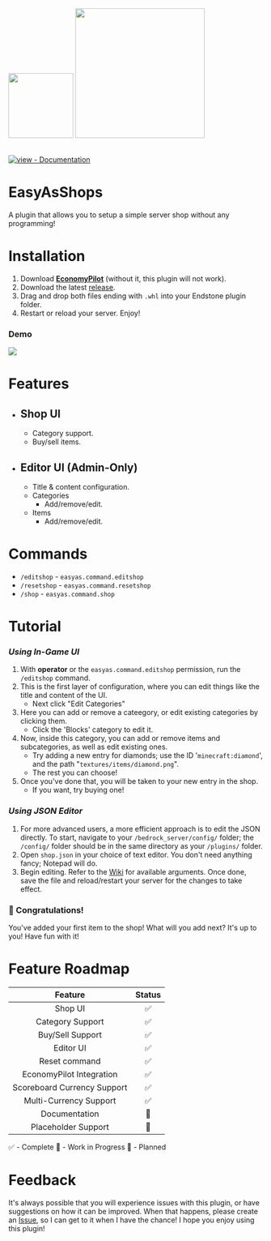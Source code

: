 <img src="https://github.com/palmmc/EasyAsShops/blob/main/images/badge.png?raw=true" width="128">
<a href="https://github.com/legitbox/Economy-Pilot"><img src="https://github.com/palmmc/EasyAsShops/blob/main/images/badge2.png?raw=true" width="256">
<br><br>
<div align="left">
  
[![view - Documentation](https://img.shields.io/badge/view-Documentation-blue?style=for-the-badge)](../../wiki/ "Go to project documentation")

</div>

# EasyAsShops
A plugin that allows you to setup a simple server shop without any programming!

# Installation
1) Download [**EconomyPilot**](https://github.com/legitbox/Economy-Pilot) (without it, this plugin will not work).
2) Download the latest [release](https://github.com/palmmc/EasyAsShops/releases).
3) Drag and drop both files ending with `.whl` into your Endstone plugin folder.
4) Restart or reload your server. Enjoy!

### Demo
<img src="https://github.com/palmmc/EasyAsShops/blob/main/images/shopdemo.gif?raw=true">

# Features
- ## Shop UI
  - Category support.
  - Buy/sell items.
- ## Editor UI (Admin-Only)
  - Title & content configuration.
  - Categories
    - Add/remove/edit.
  - Items
    - Add/remove/edit.

# Commands
- `/editshop` - `easyas.command.editshop`
- `/resetshop` - `easyas.command.resetshop`
- `/shop` - `easyas.command.shop`

# Tutorial
### *Using In-Game UI*
1) With **operator** or the `easyas.command.editshop` permission, run the `/editshop` command.
2) This is the first layer of configuration, where you can edit things like the title and content of the UI.
   - Next click "Edit Categories"
3) Here you can add or remove a cateegory, or edit existing categories by clicking them.
   - Click the 'Blocks' category to edit it.
4) Now, inside this category, you can add or remove items and subcategories, as well as edit existing ones.
   - Try adding a new entry for diamonds; use the ID '`minecraft:diamond`', and the path "`textures/items/diamond.png`".
   - The rest you can choose!
5) Once you've done that, you will be taken to your new entry in the shop.
   - If you want, try buying one!
### *Using JSON Editor*
1) For more advanced users, a more efficient approach is to edit the JSON directly.
To start, navigate to your `/bedrock_server/config/` folder; the `/config/` folder should be in the same directory as your `/plugins/` folder.
2) Open `shop.json` in your choice of text editor. You don't need anything fancy; Notepad will do.
3) Begin editing. Refer to the [Wiki](https://github.com/palmmc/EasyAsShops/wiki/Editing-with-JSON) for available arguments.
Once done, save the file and reload/restart your server for the changes to take effect.

### 🥳 Congratulations!
You've added your first item to the shop!
What will you add next? It's up to you! Have fun with it!

# Feature Roadmap
**Feature**|**Status**
:-----:|:-----:
Shop UI|✅
Category Support|✅
Buy/Sell Support|✅
Editor UI|✅
Reset command|✅
EconomyPilot Integration|✅
Scoreboard Currency Support|✅
Multi-Currency Support|✅
Documentation|🔷
Placeholder Support|🔷

✅ - Complete
🔷 - Work in Progress
🔶 - Planned

# Feedback
It's always possible that you will experience issues with this plugin, or have suggestions on how it can be improved.
When that happens, please create an [Issue](https://github.com/palmmc/EasyAsShops/issues), so I can get to it when I have the chance!
I hope you enjoy using this plugin!
